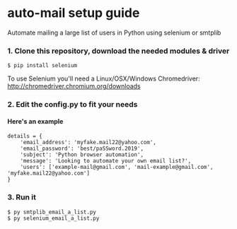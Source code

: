 # auto-mail setup guide
Automate mailing a large list of users in Python using selenium or smtplib


### 1. Clone this repository, download the needed modules & driver
```
$ pip install selenium
```
To use Selenium you'll need a Linux/OSX/Windows Chromedriver: http://chromedriver.chromium.org/downloads

### 2. Edit the config.py to fit your needs

#### Here's an example

```
details = {
	'email_address': 'myfake.mail22@yahoo.com',
	'email_password': 'best/paSSword.2019',
	'subject': 'Python browser automation',
	'message': 'Looking to automate your own email list?',
	'users': ['example-mail@gmail.com', 'mail-example@gmail.com', 'myfake.mail22@yahoo.com']
}

```

### 3. Run it
```
$ py smtplib_email_a_list.py
$ py selenium_email_a_list.py

```
